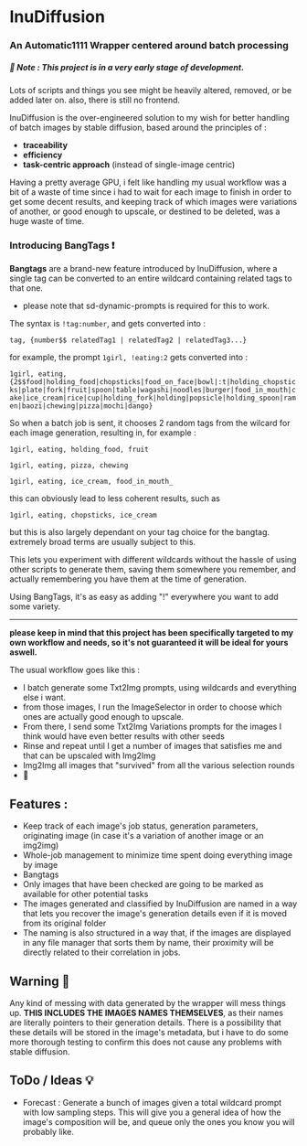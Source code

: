 # InuDiffusion
### An Automatic1111 Wrapper centered around batch processing
##### 🚧 Note : This project is in a very early stage of development.
Lots of scripts and things you see might be heavily altered, removed, or be added later on.
also, there is still no frontend.

InuDiffusion is the over-engineered solution to my wish for better handling of batch images by stable diffusion, based around the principles of : 
- **traceability**
- **efficiency**
- **task-centric approach** (instead of single-image centric)

Having a pretty average GPU, i felt like handling my usual workflow was a bit of a waste of time since i had to wait for each image to finish in order to get some decent results, and keeping track of which images were variations of another, or good enough to upscale, or destined to be deleted, was a huge waste of time.

### Introducing BangTags ❗
**Bangtags** are a brand-new feature introduced by InuDiffusion, where a single tag can be converted to an entire wildcard containing related tags to that one.
- please note that sd-dynamic-prompts is required for this to work.

The syntax is `!tag:number`, and gets converted into : 

`tag, {number$$ relatedTag1 | relatedTag2 | relatedTag3...}`

for example, the prompt `1girl, !eating:2` gets converted into :

`1girl, eating, {2$$food|holding_food|chopsticks|food_on_face|bowl|:t|holding_chopsticks|plate|fork|fruit|spoon|table|wagashi|noodles|burger|food_in_mouth|cake|ice_cream|rice|cup|holding_fork|holding|popsicle|holding_spoon|ramen|baozi|chewing|pizza|mochi|dango}`

So when a batch job is sent, it chooses 2 random tags from the wilcard for each image generation, resulting in, for example : 

`1girl, eating, holding_food, fruit`

`1girl, eating, pizza, chewing`

`1girl, eating, ice_cream, food_in_mouth_`

this can obviously lead to less coherent results, such as

`1girl, eating, chopsticks, ice_cream`

but this is also largely dependant on your tag choice for the bangtag. extremely broad terms are usually subject to this.

This lets you experiment with different wildcards without the hassle of using other scripts to generate them, saving them somewhere you remember, and actually remembering you have them at the time of generation.

Using BangTags, it's as easy as adding "!" everywhere you want to add some variety.

---

**please keep in mind that this project has been specifically targeted to my own workflow and needs, so it's not guaranteed it will be ideal for yours aswell.**

The usual workflow goes like this : 
- I batch generate some Txt2Img prompts, using wildcards and everything else i want.
- from those images, I run the ImageSelector in order to choose which ones are actually good enough to upscale.
- From there, I send some Txt2Img Variations prompts for the images I think would have even better results with other seeds
- Rinse and repeat until I get a number of images that satisfies me and that can be upscaled with Img2Img
- Img2Img all images that "survived" from all the various selection rounds
- 🎉

## Features :
- Keep track of each image's job status, generation parameters, originating image (in case it's a variation of another image or an img2img)
- Whole-job management to minimize time spent doing everything image by image
- Bangtags
- Only images that have been checked are going to be marked as available for other potential tasks
- The images generated and classified by InuDiffusion are named in a way that lets you recover the image's generation details even if it is moved from its original folder
- The naming is also structured in a way that, if the images are displayed in any file manager that sorts them by name, their proximity will be directly related to their correlation in jobs.

## Warning 🚨
Any kind of messing with data generated by the wrapper will mess things up. **THIS INCLUDES THE IMAGES NAMES THEMSELVES**, as their names are literally pointers to their generation details.
There is a possibility that these details will be stored in the image's metadata, but i have to do some more thorough testing to confirm this does not cause any problems with stable diffusion.

## ToDo / Ideas 💡
- Forecast : Generate a bunch of images given a total wildcard prompt with low sampling steps. This will give you a general idea of how the image's composition will be, and queue only the ones you know you will probably like.
